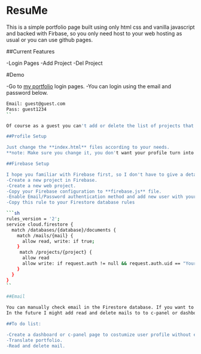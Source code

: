 # ResuMe

This is a simple portfolio page built using only html css and vanilla javascript and backed with Firbase, so you only need host to your web hosting as usual or you can use github pages.

##Current Features

-Login Pages
-Add Project
-Del Project

#Demo

-Go to [my portfolio](http://arisada.is-great.net/login.html) login pages.
-You can login using the email and password below.
```sh
Email: guest@guest.com
Pass: guest1234
``

Of course as a guest you can't add or delete the list of projects that I have.

##Profile Setup

Just change the **index.html** files according to your needs.
**note: Make sure you change it, you don't want your profile turn into a Shrek profile right?"**

##Firebase Setup

I hope you familiar with Firebase first, so I don't have to give a detailed step by step tutorial.
-Create a new project in Firebase.
-Create a new web project.
-Copy your Firebase configuration to **firebase.js** file.
-Enable Email/Password authentication method and add new user with your own email and password (pay attention at "User UID") so yo can login to your portfolio pages.
-Copy this rule to your Firestore database rules

```sh
rules_version = '2';
service cloud.firestore {
  match /databases/{database}/documents {
    match /mails/{mail} {
      allow read, write: if true;
    }
     match /projects/{project} {
      allow read
      allow write: if request.auth != null && request.auth.uid == "Your User UID";
    }
  }
}
``

##Email

You can manually check email in the Firestore database. If you want to get notifications every time data enters to your mail collection, you can use the Firebase trigger email extension (requires a blaze plan).
In the future I might add read and delete mails to to c-panel or dashboard page in portfolio, so there's no need to manually check Firestore.

##To do list:

-Create a dashboard or c-panel page to costumize user profile without edit in index.html manually.
-Translate portfolio.
-Read and delete mail.
